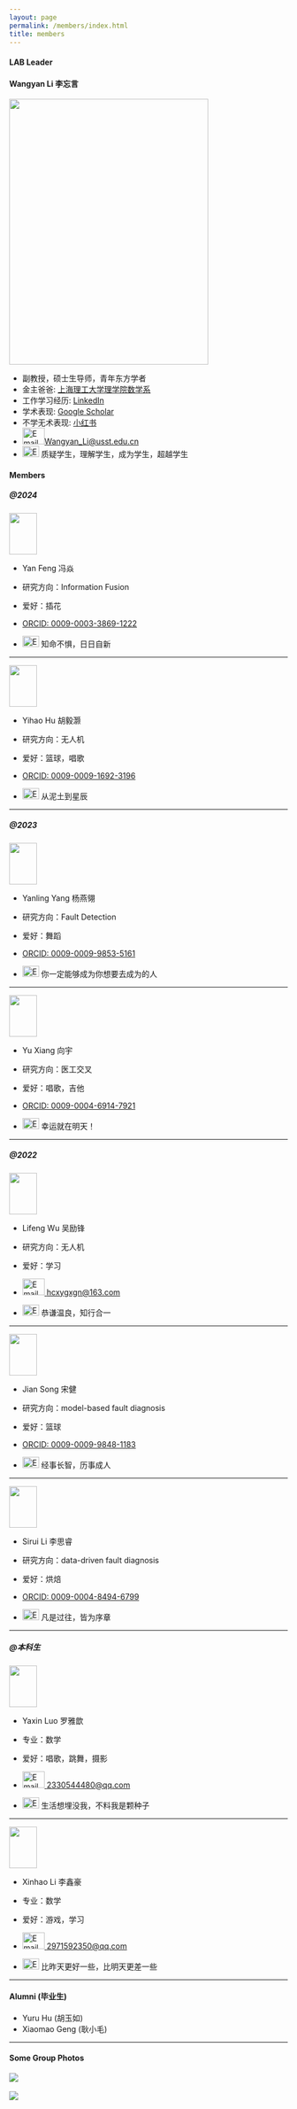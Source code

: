 ```yaml
---
layout: page
permalink: /members/index.html
title: members
---
```


#### LAB Leader

####  Wangyan Li 李忘言

<img src="https://usst-lilab.github.io/images/teams/life.jpg" class="floatpic" width="360" height="480">

- 副教授，硕士生导师，青年东方学者
- 金主爸爸: [上海理工大学理学院数学系](https://lxy.usst.edu.cn/2022/0107/c2208a263867/page.htm)
- 工作学习经历: [LinkedIn](https://www.linkedin.com/in/wangyan-li-69794692/?utm_source=share&utm_campaign=share_via&utm_content=profile&utm_medium=ios_app)
- 学术表现: [Google Scholar](https://scholar.google.com/citations?user=UemwIpIAAAAJ)
- 不学无术表现: [小红书](https://www.xiaohongshu.com/user/profile/5fefb40a0000000001005894?xhsshare=WeixinSession&appuid=5fefb40a0000000001005894&apptime=1713936430)
- <img src="https://usst-lilab.github.io/images/logo/email.png" alt="Email Icon" style="width: 40px; height: 30px;"><a href="mailto:Wangyan_Li@usst.edu.cn">Wangyan_Li@usst.edu.cn</a>
- <img src="https://usst-lilab.github.io/images/logo/座右铭.png" alt="Email Icon" style="width: 30px; height: 20px;"> 质疑学生，理解学生，成为学生，超越学生

#### Members

##### @2024

<img src="https://usst-lilab.github.io/images/teams/fengyan.jpg" class="floatpic" width="50" height="75">



- Yan Feng 冯焱

  

- 研究方向：Information Fusion

  

- 爱好：插花

  

- [ORCID: 0009-0003-3869-1222](https://orcid.org/0009-0003-3869-1222)

  

- <img src="https://usst-lilab.github.io/images/logo/座右铭.png" alt="Email Icon" style="width: 30px; height: 20px;"> 知命不惧，日日自新



---

<img src="https://usst-lilab.github.io/images/teams/huyihao.jpg" class="floatpic" width="50" height="75">



- Yihao Hu 胡毅灏

  

- 研究方向：无人机

  

- 爱好：篮球，唱歌

  

- [ORCID: 0009-0009-1692-3196](https://orcid.org/0009-0009-1692-3196)

  

- <img src="https://usst-lilab.github.io/images/logo/座右铭.png" alt="Email Icon" style="width: 30px; height: 20px;"> 从泥土到星辰

---



##### @2023

<img src="https://usst-lilab.github.io/images/teams/yangyanling.jpg" class="floatpic" width="50" height="75">



- Yanling Yang 杨燕翎

  

- 研究方向：Fault Detection

  

- 爱好：舞蹈

  

- [ORCID: 0009-0009-9853-5161](https://orcid.org/0009-0009-9853-5161)

  

- <img src="https://usst-lilab.github.io/images/logo/座右铭.png" alt="Email Icon" style="width: 30px; height: 20px;"> 你一定能够成为你想要去成为的人

  

---



<img src="https://usst-lilab.github.io/images/teams/xiangyu.jpg" class="floatpic" width="50" height="75">



- Yu Xiang 向宇

  

- 研究方向：医工交叉

  

- 爱好：唱歌，吉他

  

- [ORCID: 0009-0004-6914-7921](https://orcid.org/0009-0004-6914-7921)

  

- <img src="https://usst-lilab.github.io/images/logo/座右铭.png" alt="Email Icon" style="width: 30px; height: 20px;"> 幸运就在明天！

---



##### @2022

<img src="https://usst-lilab.github.io/images/teams/wulifeng.jpg" class="floatpic" width="50" height="75">



- Lifeng Wu 吴励锋

  

- 研究方向：无人机

  

- 爱好：学习

  

- <img src="https://usst-lilab.github.io/images/logo/email.png" alt="Email Icon" style="width: 40px; height: 30px;"><a href="mailto:hcxygxgn@163.com"> hcxygxgn@163.com

  

- <img src="https://usst-lilab.github.io/images/logo/座右铭.png" alt="Email Icon" style="width: 30px; height: 20px;"> 恭谦温良，知行合一

---



<img src="https://usst-lilab.github.io/images/teams/songjian.jpg" class="floatpic" width="50" height="75">



- Jian Song 宋健

  

- 研究方向：model-based fault diagnosis

  

- 爱好：篮球

  

- [ORCID: 0009-0009-9848-1183](https://orcid.org/0009-0009-9848-1183)

  

- <img src="https://usst-lilab.github.io/images/logo/座右铭.png" alt="Email Icon" style="width: 30px; height: 20px;"> 经事长智，历事成人

---



<img src="https://usst-lilab.github.io/images/teams/lisirui.jpg" class="floatpic" width="50" height="75">



- Sirui Li 李思睿

  

- 研究方向：data-driven fault diagnosis

  

- 爱好：烘焙

  

- [ORCID: 0009-0004-8494-6799](https://orcid.org/0009-0004-8494-6799)

  

- <img src="https://usst-lilab.github.io/images/logo/座右铭.png" alt="Email Icon" style="width: 30px; height: 20px;"> 凡是过往，皆为序章

---



##### @本科生

<img src="https://usst-lilab.github.io/images/teams/luoyaxin.jpg" class="floatpic" width="50" height="75">



- Yaxin Luo 罗雅歆

  

- 专业：数学

  

- 爱好：唱歌，跳舞，摄影

  

- <img src="https://usst-lilab.github.io/images/logo/email.png" alt="Email Icon" style="width: 40px; height: 30px;"><a href="mailto:2330544480@qq.com"> 2330544480@qq.com

  

- <img src="https://usst-lilab.github.io/images/logo/座右铭.png" alt="Email Icon" style="width: 30px; height: 20px;"> 生活想埋没我，不料我是颗种子

---



<img src="https://usst-lilab.github.io/images/teams/lixinhao.jpg" class="floatpic" width="50" height="75">



- Xinhao Li 李鑫豪

  

- 专业：数学

  

- 爱好：游戏，学习

  

- <img src="https://usst-lilab.github.io/images/logo/email.png" alt="Email Icon" style="width: 40px; height: 30px;"><a href="mailto:2971592350@qq.com"> 2971592350@qq.com

  

- <img src="https://usst-lilab.github.io/images/logo/座右铭.png" alt="Email Icon" style="width: 30px; height: 20px;"> 比昨天更好一些，比明天更差一些

---

#### Alumni (毕业生)

- Yuru Hu (胡玉如)
- Xiaomao Geng (耿小毛)

---

#### Some Group Photos

<div class="center">
<img src="https://usst-lilab.github.io/images/teams/graduation.jpg"><br><br>
<img src="https://usst-lilab.github.io/images/teams/1.jpg">
</div>
